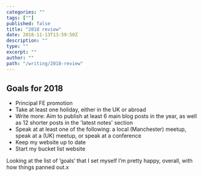 ```yaml
---
categories: ""
tags: [""]
published: false
title: "2018 review"
date: 2018-11-13T13:59:50Z
description: ""
type: ""
excerpt: ""
author: ""
path: "/writing/2018-review"
---
```

## Goals for 2018
* Principal FE promotion
* Take at least one holiday, either in the UK or abroad
* Write more: Aim to publish at least 6 main blog posts in the year, as well as 12 shorter posts in the 'latest notes' section
* Speak at at least one of the following: a local (Manchester) meetup, speak at a (UK) meetup, or speak at a conference
* Keep my website up to date
* Start my bucket list website

Looking at the list of &rsquo;goals&lsquo; that I set myself I&rsquo;m pretty happy, overall, with how things panned out.x
